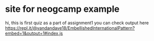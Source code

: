 # site for neogcamp example

hi, this is first quiz as a part of assignment1
you can check output here
https://repl.it/@vandandave18/EmbellishedInternationalPattern?embed=1&output=1#index.js
